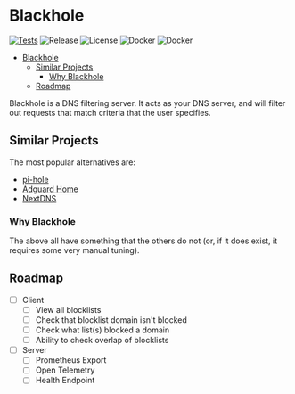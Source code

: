# Blackhole

[![Tests](https://github.com/Pyxxil/Blackhole/actions/workflows/test-pr.yml/badge.svg)](https://github.com/Pyxxil/Blackhole/actions/workflows/test-pr.yml)
![Release](https://img.shields.io/github/v/release/pyxxil/blackhole?sort=semver)
![License](https://img.shields.io/github/license/pyxxil/blackhole)
![Docker](https://ghcr-badge.herokuapp.com/pyxxil/blackhole/latest_tag?label=latest)
![Docker](https://ghcr-badge.herokuapp.com/pyxxil/blackhole/size)

- [Blackhole](#blackhole)
  - [Similar Projects](#similar-projects)
    - [Why Blackhole](#why-blackhole)
  - [Roadmap](#roadmap)

Blackhole is a DNS filtering server. It acts as your DNS server, and will filter out requests that match criteria that the user specifies.

## Similar Projects

The most popular alternatives are:

- [pi-hole](https://github.com/pi-hole/pi-hole)
- [Adguard Home](https://github.com/AdguardTeam/AdGuardHome)
- [NextDNS](https://nextdns.io/)

### Why Blackhole

The above all have something that the others do not (or, if it does exist, it requires some very manual tuning).

## Roadmap

- [ ] Client
  - [ ] View all blocklists
  - [ ] Check that blocklist domain isn't blocked
  - [ ] Check what list(s) blocked a domain
  - [ ] Ability to check overlap of blocklists
- [ ] Server
  - [ ] Prometheus Export
  - [ ] Open Telemetry
  - [ ] Health Endpoint
